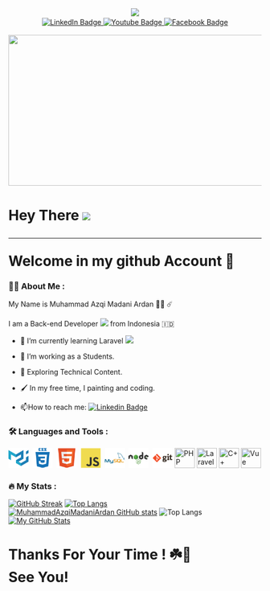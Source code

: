 <div id="header" align="center">
  <img src="https://media4.giphy.com/media/RN8FdaB6T1bkkI5n4I/giphy.gif" width="100"/>
</div>
<div id="badges" align="center">
  <a href="https://id.linkedin.com/in/muhammad-azqi-madani-ardan-06013b277">
    <img src="https://img.shields.io/badge/LinkedIn-blue?style=for-the-badge&logo=linkedin&logoColor=white" alt="LinkedIn Badge"/>
  </a>
  <a href="your-youtube-URL">
    <img src="https://img.shields.io/badge/YouTube-red?style=for-the-badge&logo=youtube&logoColor=white" alt="Youtube Badge"/>
  </a>
  <a href="your-facebook-URL">
    <img src="https://img.shields.io/badge/Facebook-blue?style=for-the-badge&logo=facebook&logoColor=white" alt="Facebook Badge"/>
  </a>
</div>
<div align="center">
  <img src="https://komarev.com/ghpvc/?username=MuhammadAzqiMadaniArdan&style=flat-square&color=blue" alt=""/>
</div>

<div align="center">
  <img src="https://media0.giphy.com/media/eg4q8ka6zQuQ2qgKwe/giphy.gif" width="600" height="300"/>
</div>

<h1>
  Hey There 
  <img src="https://media.giphy.com/media/hvRJCLFzcasrR4ia7z/giphy.gif" width="30px"/>
  <hr>
  Welcome in my github Account 🚪
</h1>

### :man_technologist: About Me :
My Name is Muhammad Azqi Madani Ardan 👨‍🦱 ☄️

I am a Back-end Developer <img src="https://media.giphy.com/media/WUlplcMpOCEmTGBtBW/giphy.gif" width="30"> from Indonesia :indonesia:

- :tea: I’m currently learning Laravel <img src="https://logospng.org/download/laravel/logo-laravel-icon-1024.png" width="30">

- :telescope: I’m working as a Students.

- :seedling: Exploring Technical Content.

- :paintbrush: In my free time, I painting and coding.

- :mailbox:How to reach me: [![Linkedin Badge](https://img.shields.io/badge/-Azqi-blue?style=flat&logo=Linkedin&logoColor=white)](https://id.linkedin.com/in/muhammad-azqi-madani-ardan-06013b277)

### :hammer_and_wrench: Languages and Tools :
<div>
<!--   <img src="https://github.com/devicons/devicon/blob/master/icons/java/java-original-wordmark.svg" title="Java" alt="Java" width="40" height="40"/>&nbsp; -->
<!--   <img src="https://github.com/devicons/devicon/blob/master/icons/react/react-original-wordmark.svg" title="React" alt="React" width="40" height="40"/>&nbsp; -->
<!--   <img src="https://github.com/devicons/devicon/blob/master/icons/spring/spring-original-wordmark.svg" title="Spring" alt="Spring" width="40" height="40"/>&nbsp; -->
  <img src="https://github.com/devicons/devicon/blob/master/icons/materialui/materialui-original.svg" title="Material UI" alt="Material UI" width="40" height="40"/>&nbsp;
<!--   <img src="https://github.com/devicons/devicon/blob/master/icons/flutter/flutter-original.svg" title="Flutter" alt="Flutter" width="40" height="40"/>&nbsp; -->
<!--   <img src="https://github.com/devicons/devicon/blob/master/icons/redux/redux-original.svg" title="Redux" alt="Redux " width="40" height="40"/>&nbsp; -->
  <img src="https://github.com/devicons/devicon/blob/master/icons/css3/css3-plain-wordmark.svg"  title="CSS3" alt="CSS" width="40" height="40"/>&nbsp;
  <img src="https://github.com/devicons/devicon/blob/master/icons/html5/html5-original.svg" title="HTML5" alt="HTML" width="40" height="40"/>&nbsp;
  <img src="https://github.com/devicons/devicon/blob/master/icons/javascript/javascript-original.svg" title="JavaScript" alt="JavaScript" width="40" height="40"/>&nbsp;
<!--   <img src="https://github.com/devicons/devicon/blob/master/icons/firebase/firebase-plain-wordmark.svg" title="Firebase" alt="Firebase" width="40" height="40"/>&nbsp; -->
<!--   <img src="https://github.com/devicons/devicon/blob/master/icons/gatsby/gatsby-original.svg" title="Gatsby"  alt="Gatsby" width="40" height="40"/>&nbsp; -->
  <img src="https://github.com/devicons/devicon/blob/master/icons/mysql/mysql-original-wordmark.svg" title="MySQL"  alt="MySQL" width="40" height="40"/>&nbsp;
  <img src="https://github.com/devicons/devicon/blob/master/icons/nodejs/nodejs-original-wordmark.svg" title="NodeJS" alt="NodeJS" width="40" height="40"/>&nbsp;
<!--   <img src="https://github.com/devicons/devicon/blob/master/icons/amazonwebservices/amazonwebservices-plain-wordmark.svg" title="AWS" alt="AWS" width="40" height="40"/>&nbsp; -->
  <img src="https://github.com/devicons/devicon/blob/master/icons/git/git-original-wordmark.svg" title="Git" **alt="Git" width="40" height="40"/>
  <img src="https://pngimg.com/uploads/php/php_PNG43.png" title="PHP" **alt="PHP" width="40" height="40"/>
  <img src="https://logospng.org/download/laravel/logo-laravel-icon-1024.png" title="Laravel" **alt="Laravel" width="40" height="40"/>
  <img src="https://images.vexels.com/media/users/3/166253/isolated/lists/14bc03b7b1c2c4e2656fd4c0a981cbbc-cpp-programming-language-icon.png" title="C++" **alt="C++" width="40" height="40"/>
  <img src="https://dwglogo.com/wp-content/uploads/2017/09/Vue_js_logo.png" title="Vue" **alt="Vue" width="40" height="40"/>
</div>

### :fire: My Stats :
[![GitHub Streak](http://github-readme-streak-stats.herokuapp.com?user=MuhammadAzqiMadaniArdan&theme=dark&background=000000)](https://git.io/streak-stats)
[![Top Langs](https://github-readme-stats.vercel.app/api/top-langs/?username=MuhammadAzqiMadaniArdan&layout=compact&theme=vision-friendly-dark)](https://github.com/anuraghazra/github-readme-stats)
<br>
[![MuhammadAzqiMadaniArdan GitHub stats](https://github-readme-stats.vercel.app/api/top-langs?username=MuhammadAzqiMadaniArdan&hide=html,scss,stylus,blade,jupyter%20notebook,python,css,shell,batchfile,dockerfile,typescript&theme=algolia&show_icons=true)](https://github.com/MuhammadAzqiMadaniArdan)
![Top Langs](https://github-readme-stats.vercel.app/api?username=MuhammadAzqiMadaniArdan&theme=algolia&show_icons=true)
[![My GitHub Stats](https://github-readme-stats.vercel.app/api/?username=jasongaylord&count_private=true&theme=tokyonight&showicons=true)]()

<h1>
  Thanks For Your Time ! ☘️🙂 
  <br>
  See You!
</h1>

<br>
<!--
**MuhammadAzqiMadaniArdan/MuhammadAzqiMadaniArdan** is a ✨ _special_ ✨ repository because its `README.md` (this file) appears on your GitHub profile.

Here are some ideas to get you started:

- 🔭 I’m currently working on ...
- 🌱 I’m currently learning ...
- 👯 I’m looking to collaborate on ...
- 🤔 I’m looking for help with ...
- 💬 Ask me about ...
- 📫 How to reach me: ...
- 😄 Pronouns: ...
- ⚡ Fun fact: ...
-->
